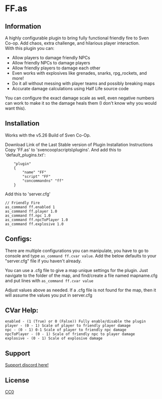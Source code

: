 # FF.as

## Information
A highly configurable plugin to bring fully functional friendly fire to Sven Co-op. Add chaos, extra challenge, and hilarious player interaction.    
With this plugin you can: 
- Allow players to damage friendly NPCs
- Allow friendly NPCs to damage players
- Allow friendly players to damage each other
- Even works with explosives like grenades, snarks, rpg_rockets, and more! 
- Do it all without messing with player teams and possibly breaking maps
- Accurate damage calculations using Half Life source code

You can configure the exact damage scale as well, even negative numbers can work to make it so the damage heals them (I don't know why you would want this).

## Installation 
Works with the v5.26 Build of Sven Co-Op.    

Download Link of the Last Stable version of Plugin
Installation Instructions
Copy 'FF.as' to 'svencoop\scripts\plugins'. And add this to 'default_plugins.txt':

```
    "plugin"
    {
        "name" "FF"
        "script" "FF"
        "concommandns" "ff"
    }
```

Add this to 'server.cfg'

```
// Friendly Fire
as_command ff.enabled 1
as_command ff.player 1.0
as_command ff.npc 1.0
as_command ff.npcToPlayer 1.0
as_command ff.explosive 1.0
```
  
## Configs:
There are multiple configurations you can manipulate, you have to go to console and type `as_command ff.cvar value`.
Add the below defaults to your "server.cfg" file if you haven't already.

You can use a .cfg file to give a map unique settings for the plugin.
Just navigate to the folder of the map, and find/create a file named mapname.cfg and put lines with `as_command ff.cvar value`

Adjust values above as needed. If a .cfg file is not found for the map, then it will assume the values you put in server.cfg

## CVar Help:
```
enabled - (1 (True) or 0 (False)) Fully enable/disable the plugin
player - (0 - 1) Scale of player to friendly player damage
npc - (0 - 1) 0-1 Scale of player to friendly npc damage
npcToPlayer - (0 - 1) Scale of friendly npc to player damage
explosive - (0 - 1) Scale of explosive damage
```

## Support

[Support discord here!]( https://discord.gg/3tP3Tqu983)

## License

[CC0](https://creativecommons.org/public-domain/cc0/)
